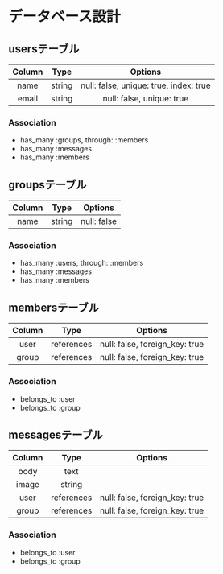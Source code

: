 # データベース設計

## usersテーブル

| Column | Type  | Options                              |
|:------:|:-----:|:------------------------------------:|
|name    |string |null: false, unique: true, index: true|
|email   |string |null: false, unique: true             |

### Association
- has_many :groups, through: :members
- has_many :messages
- has_many :members


## groupsテーブル

| Column | Type  | Options   |
|:------:|:-----:|:---------:|
|name    |string |null: false|

### Association
- has_many :users, through: :members
- has_many :messages
- has_many :members


## membersテーブル

| Column  | Type     | Options                      |
|:-------:|:--------:|:----------------------------:|
|user     |references|null: false, foreign_key: true|
|group    |references|null: false, foreign_key: true|

### Association
- belongs_to :user
- belongs_to :group


## messagesテーブル

| Column  | Type     | Options                      |
|:-------:|:--------:|:----------------------------:|
|body     |text      |                              |
|image    |string    |                              |
|user     |references|null: false, foreign_key: true|
|group    |references|null: false, foreign_key: true|

### Association
- belongs_to :user
- belongs_to :group